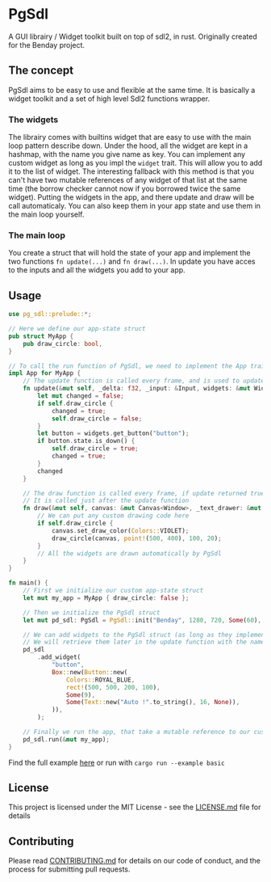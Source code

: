 # PgSdl

A GUI librairy / Widget toolkit built on top of sdl2, in rust. Originally created for the Benday project.

## The concept

PgSdl aims to be easy to use and flexible at the same time. It is basically a widget toolkit and a set of high level Sdl2 functions wrapper.

### The widgets

The librairy comes with builtins widget that are easy to use with the main loop pattern describe down. Under the hood, all the widget are kept in a hashmap, with the name you give name as key. 
You can implement any custom widget as long as you impl the `widget` trait. This will allow you to add it to the list of widget. 
The interesting fallback with this method is that you can't have two mutable references of any widget of that list at the same time (the borrow checker cannot now if you borrowed twice the same widget).
Putting the widgets in the app, and there update and draw will be call automaticaly.
You can also keep them in your app state and use them in the main loop yourself.

### The main loop

You create a struct that will hold the state of your app and implement the two functions `fn update(...)` and `fn draw(...)`. In update you have acces to the inputs and all the widgets you add to your app. 


## Usage

```rust
use pg_sdl::prelude::*;

// Here we define our app-state struct
pub struct MyApp {
    pub draw_circle: bool,
}

// To call the run function of PgSdl, we need to implement the App trait for our app-state struct
impl App for MyApp {
    // The update function is called every frame, and is used to update the app-state
    fn update(&mut self, _delta: f32, _input: &Input, widgets: &mut Widgets) -> bool {
        let mut changed = false;
        if self.draw_circle {
            changed = true;
            self.draw_circle = false;
        }
        let button = widgets.get_button("button");
        if button.state.is_down() {
            self.draw_circle = true;
            changed = true;
        }
        changed
    }

    // The draw function is called every frame, if update returned true or any widget has changed
    // It is called just after the update function
    fn draw(&mut self, canvas: &mut Canvas<Window>, _text_drawer: &mut TextDrawer) {
        // We can put any custom drawing code here
        if self.draw_circle {
            canvas.set_draw_color(Colors::VIOLET);
            draw_circle(canvas, point!(500, 400), 100, 20);
        }
        // All the widgets are drawn automatically by PgSdl
    }
}

fn main() {
    // First we initialize our custom app-state struct
    let mut my_app = MyApp { draw_circle: false };

    // Then we initialize the PgSdl struct
    let mut pd_sdl: PgSdl = PgSdl::init("Benday", 1280, 720, Some(60), true, Colors::SKY_BLUE);

    // We can add widgets to the PgSdl struct (as long as they implement the Widget trait)
    // We will retrieve them later in the update function with the name we gave them
    pd_sdl
        .add_widget(
            "button",
            Box::new(Button::new(
                Colors::ROYAL_BLUE,
                rect!(500, 500, 200, 100),
                Some(9),
                Some(Text::new("Auto !".to_string(), 16, None)),
            )),
        );

    // Finally we run the app, that take a mutable reference to our custom app-state struct
    pd_sdl.run(&mut my_app);
}
```
Find the full example [here](./examples/basic.rs) or run with `cargo run --example basic`

## License
This project is licensed under the MIT License - see the [LICENSE.md](./docs/LICENSE.md) file for details

## Contributing
Please read [CONTRIBUTING.md](./docs/CONTRIBUTING.md) for details on our code of conduct, and the process for submitting pull requests.
